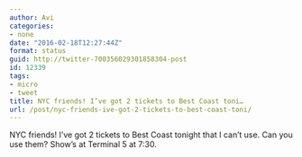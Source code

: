 ```yaml
---
author: Avi
categories:
- none
date: "2016-02-18T12:27:44Z"
format: status
guid: http://twitter-700356029301858304-post
id: 12339
tags:
- micro
- tweet
title: NYC friends! I’ve got 2 tickets to Best Coast toni…
url: /post/nyc-friends-ive-got-2-tickets-to-best-coast-toni/
---
```

NYC friends! I’ve got 2 tickets to Best Coast tonight that I can’t use. Can you use them? Show’s at Terminal 5 at 7:30.